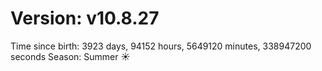# Version: v10.8.27
Time since birth: 3923 days, 94152 hours, 5649120 minutes, 338947200 seconds
Season: Summer ☀️

